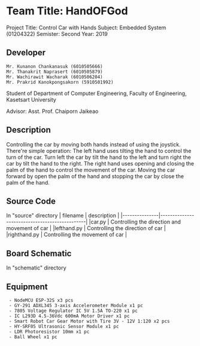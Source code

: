 # Team Title: HandOFGod

Project Title: Control Car with Hands
Subject: Embedded System (01204322)
Semister: Second
Year: 2019

## Developer
    Mr. Kunanon Chankanasuk (6010505666)
    Mr. Thanakrit Naprasert (6010505879)
    Mr. Wachirawit Wacharak (6010506204)
    Mr. Prakrid Kanokpongsakorn (5910501992)
Student of Department of Computer Engineering, Faculty of Engineering, Kasetsart University

Advisor: Asst. Prof. Chaiporn Jaikeao
## Description
Controlling the car by moving both hands instead of using the joystick. There're simple operation: The left hand uses tilting the hand to control the turn of the car. Turn left the car by tilt the hand to the left and turn right the car by tilt the hand to the right. The right hand uses opening and closing the palm of the hand to control the movement of the car. Moving the car forward by open the palm of the hand and stopping the car by close the palm of the hand.

## Source Code
In "source" directory
|   filename    |       description                             |
|---------------|-----------------------------------------------|
|car.py         | Controlling the direction and movement of car |
|lefthand.py    | Controlling the direction of car              |
|righthand.py   | Controlling the movement of car               |

## Board Schematic
In "schematic" directory


## Equipment
     - NodeMCU ESP-32S x3 pcs
     - GY-291 ADXL345 3-axis Accelerometer Module x1 pc
     - 7805 Voltage Regulator IC 5V 1.5A TO-220 x1 pc
     - IC L293D 4.5-36Vdc 600mA Motor Driver x1 pc
     - Smart Robot Car Gear Motor with Tire 3V - 12V 1:120 x2 pcs
     - HY-SRF05 Ultrasonic Sensor Module x1 pc
     - LDR Photoresistor 10mm x1 pc
     - Ball Wheel x1 pc
